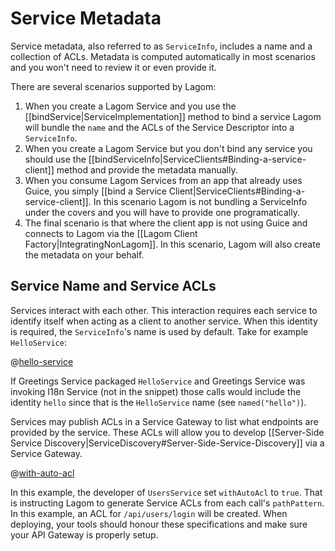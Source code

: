 # Service Metadata

Service metadata, also referred to as `ServiceInfo`, includes a name and a collection of ACLs. Metadata is computed automatically in most scenarios and you won't need to review it or even provide it.

There are several scenarios supported by Lagom:

1. When you create a Lagom Service and you use the [[bindService|ServiceImplementation]] method to bind a service Lagom will bundle the `name` and the ACLs of the Service Descriptor into a `ServiceInfo`.
2. When you create a Lagom Service but you don't bind any service you should use the [[bindServiceInfo|ServiceClients#Binding-a-service-client]] method and provide the metadata manually.
3. When you consume Lagom Services from an app that already uses Guice, you simply [[bind a Service Client|ServiceClients#Binding-a-service-client]]. In this scenario Lagom is not bundling a ServiceInfo under the covers and you will have to provide one programatically.
4. The final scenario is that where the client app is not using Guice and connects to Lagom via the [[Lagom Client Factory|IntegratingNonLagom]]. In this scenario, Lagom will also create the metadata on your behalf.


## Service Name and Service ACLs

Services interact with each other. This interaction requires each service to identify itself when acting as a client to another service. When this identity is required, the `ServiceInfo`'s name is used by default. Take for example `HelloService`:

@[hello-service](code/docs/services/HelloService.java)

If Greetings Service packaged `HelloService` and Greetings Service was invoking I18n Service (not in the snippet) those calls would include the identity `hello` since that is the `HelloService` name (see `named("hello")`).

Services may publish ACLs in a Service Gateway to list what endpoints are provided by the service. These ACLs will allow you to develop [[Server-Side Service Discovery|ServiceDiscovery#Server-Side-Service-Discovery]] via a Service Gateway.

@[with-auto-acl](code/docs/services/UsersService.java)

In this example, the developer of `UsersService` set `withAutoAcl` to `true`. That is instructing Lagom to generate Service ACLs from each call's `pathPattern`. In this example, an ACL for `/api/users/login` will be created. When deploying, your tools should honour these specifications and make sure your API Gateway is properly setup.
